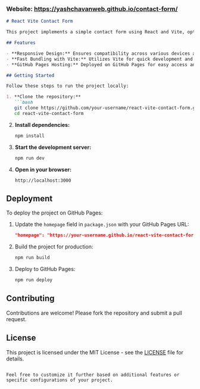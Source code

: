 ### Website: https://yashchavanweb.github.io/contact-form/



```markdown
# React Vite Contact Form

This project implements a simple contact form using React and Vite, optimized for fast bundling and performance. It allows users to submit inquiries or messages conveniently through a streamlined user interface.

## Features

- **Responsive Design:** Ensures compatibility across various devices and screen sizes.
- **Fast Bundling with Vite:** Utilizes Vite for quick development and production builds.
- **GitHub Pages Hosting:** Deployed on GitHub Pages for easy access and sharing.

## Getting Started

Follow these steps to run the project locally:

1. **Clone the repository:**
   ```bash
   git clone https://github.com/your-username/react-vite-contact-form.git
   cd react-vite-contact-form
   ```

2. **Install dependencies:**
   ```bash
   npm install
   ```

3. **Start the development server:**
   ```bash
   npm run dev
   ```

4. **Open in your browser:**
   ```
   http://localhost:3000
   ```

## Deployment

To deploy the project on GitHub Pages:

1. Update the `homepage` field in `package.json` with your GitHub Pages URL:
   ```json
   "homepage": "https://your-username.github.io/react-vite-contact-form/"
   ```

2. Build the project for production:
   ```bash
   npm run build
   ```

3. Deploy to GitHub Pages:
   ```bash
   npm run deploy
   ```

## Contributing

Contributions are welcome! Please fork the repository and submit a pull request.

## License

This project is licensed under the MIT License - see the [LICENSE](LICENSE) file for details.
```

Feel free to customize it further based on additional features or specific configurations of your project.
